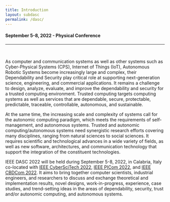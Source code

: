 ```yaml
---
title: Introduction
layout: subdasc
permalink: /dasc/
---
```



<h4>September 5-8, 2022 - Physical Conference
</h4>
<hr/><br/>
<p>As computer and communication systems as well as other systems such as Cyber-Physical Systems (CPS), Internet of Things (IoT), Autonomous Robotic Systems become increasingly large and complex, their Dependability and Security play critical role at supporting next-generation science, engineering, and commercial applications. It remains a challenge to design, analyze, evaluate, and improve the dependability and security for a trusted computing environment. Trusted computing targets computing systems as well as services that are dependable, secure, protectable, predictable, traceable, controllable, autonomous, and sustainable. 
</p><p>
At the same time, the increasing scale and complexity of systems call for the autonomic computing paradigm, which meets the requirements of self-management, and autonomous systems. Trusted and autonomic computing/autonomous systems need synergistic research efforts covering many disciplines, ranging from natural sciences to social sciences. It requires scientific and technological advances in a wide variety of fields, as well as new software, architectures, and communication technology that support the integration of the constituent technologies.
</p><p>
IEEE DASC 2022 will be held during September 5-8, 2022, in Calabria, Italy co-located with <a href="http://cyber-science.org/2022/cyberscitech/">IEEE CyberSciTech 2022</a>, 
  <a href="http://cyber-science.org/2022/picom/">IEEE PICom 2022</a>, and <a href="http://cyber-science.org/2022/cbdcom/">IEEE CBDCom 2022</a>. It aims to bring together computer scientists, industrial engineers, and researchers to discuss and exchange theoretical and implementation results, novel designs, work-in-progress, experience, case studies, and trend-setting ideas in the areas of dependability, security, trust and/or autonomic computing, and autonomous systems. 

</p>
